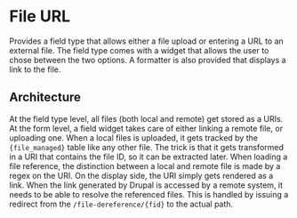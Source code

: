 # File URL

Provides a field type that allows either a file upload or entering a URL to an
external file. The field type comes with a widget that allows the user to chose
between the two options. A formatter is also provided that displays a link to
the file.

## Architecture

At the field type level, all files (both local and remote) get stored as a URIs.
At the form level, a field widget takes care of either linking a remote file, or
uploading one. When a local files is uploaded, it gets tracked by the
`{file_managed}` table like any other file. The trick is that it gets
transformed in a URI that contains the file ID, so it can be extracted later.
When loading a file reference, the distinction between a local and remote file
is made by a regex on the URI. On the display side, the URI simply gets rendered
as a link. When the link generated by Drupal is accessed by a remote system, it
needs to be able to resolve the referenced files. This is handled by issuing a
redirect from the `/file-dereference/{fid}` to the actual path.
